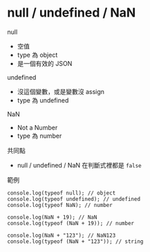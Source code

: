 # null / undefined / NaN

null

- 空值
- type 為 object
- 是一個有效的 JSON

undefined

- 沒這個變數，或是變數沒 assign
- type 為 undefined

NaN

- Not a Number
- type 為 number

共同點

- null / undefined / NaN 在判斷式裡都是 `false`

範例

```tsx
console.log(typeof null); // object
console.log(typeof undefined); // undefined
console.log(typeof NaN); // number

console.log(NaN + 19); // NaN
console.log(typeof (NaN + 19)); // number

console.log(NaN + "123"); // NaN123
console.log(typeof (NaN + "123")); // string
```
